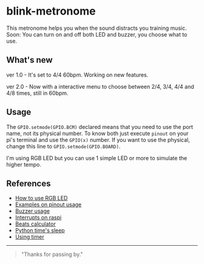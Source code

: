 # blink-metronome

This metronome helps you when the sound distracts you training music.
Soon: You can turn on and off both LED and buzzer, you choose what to use.

## What's new

ver 1.0 - It's set to 4/4 60bpm. Working on new features.

ver 2.0 - Now with a interactive menu to choose between 2/4, 3/4, 4/4 and 4/8 times, still in 60bpm.

## Usage

The `GPIO.setmode(GPIO.BCM)` declared means that you need to use the port name, not its physical number.
To know both just execute `pinout` on your pi's terminal and use the `GPIO(x)` number.
If you want to use the physical, change this line to `GPIO.setmode(GPIO.BOARD)`.

I'm using RGB LED but you can use 1 simple LED or more to simulate the higher tempo.

## References

- [How to use RGB LED][rp]
- [Examples on pinout usage][pu]
- [Buzzer usage][bu]
- [Interrupts on raspi][ir]
- [Beats calculator][bc]
- [Python time's sleep][pt]
- [Using timer][ut]

* * *

> "Thanks for passing by."

  [rp]: https://www.instructables.com/Raspberry-Pi-Tutorial-How-to-Use-a-RGB-LED/
  [pu]: https://raspi.tv/2013/rpi-gpio-basics-4-setting-up-rpi-gpio-numbering-systems-and-inputs
  [bu]: https://projects.raspberrypi.org/en/projects/rpi-connect-buzzer
  [ir]: https://raspi.tv/2013/how-to-use-interrupts-with-python-on-the-raspberry-pi-and-rpi-gpio
  [bc]: https://toolstud.io/music/bpm.php?bpm=100&bpm_unit=4%2F4
  [pt]: https://docs.python.org/3/library/time.html#time.sleep
  [ut]: https://stackoverflow.com/questions/377454/how-do-i-get-my-python-program-to-sleep-for-50-milliseconds